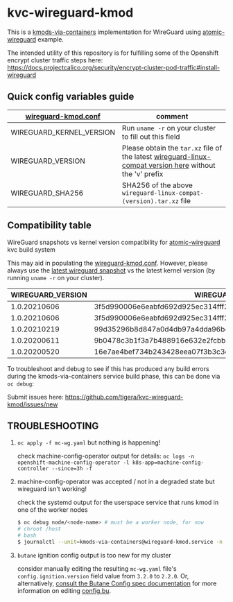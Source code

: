 # kvc-wireguard-kmod

This is a [kmods-via-containers](https://github.com/kmods-via-containers/kmods-via-containers) implementation for WireGuard using [atomic-wireguard](https://github.com/jdoss/atomic-wireguard.git) example.

The intended utility of this repository is for fulfilling some of the Openshift encrypt cluster traffic steps here: https://docs.projectcalico.org/security/encrypt-cluster-pod-traffic#install-wireguard


## Quick config variables guide


|[wireguard-kmod.conf](wireguard-kmod.conf)|comment|
|---|---|
|WIREGUARD_KERNEL_VERSION| Run `uname -r` on your cluster to fill out this field |
|WIREGUARD_VERSION| Please obtain the `tar.xz` file of the latest [wireguard-linux-compat version here](https://git.zx2c4.com/wireguard-linux-compat/) without the 'v' prefix |
|WIREGUARD_SHA256| SHA256 of the above `wireguard-linux-compat-(version).tar.xz` file |

## Compatibility table

WireGuard snapshots vs kernel version compatibility for [atomic-wireguard](https://github.com/projectcalico/) kvc build system

This may aid in populating the [wireguard-kmod.conf](wireguard-kmod.conf). However, please always use the [latest wireguard snapshot](https://git.zx2c4.com/wireguard-linux-compat/) vs the latest kernel version (by running `uname -r` on your cluster).

| WIREGUARD_VERSION | WIREGUARD_SHA256 | WIREGUARD_KERNEL_VERSION |
|---|---|---|
| 1.0.20210606 | 3f5d990006e6eabfd692d925ec314fff2c5ee7dcdb869a6510d579acfdd84ec0 | 4.18.0-305.19.1.el8_4.x86_64 |
| 1.0.20210606 | 3f5d990006e6eabfd692d925ec314fff2c5ee7dcdb869a6510d579acfdd84ec0 | 4.18.0-240.22.1.el8_3.x86_64 |
| 1.0.20210219 | 99d35296b8d847a0d4db97a4dda96b464311a6354e75fe0bef6e7c4578690f00 | 4.18.0-240.15.1.el8_3.x86_64 |
| 1.0.20200611 | 9b0478c3b1f3a7b488916e632e2fcbb1383bb1a2ef294489858ce2ba1da3246d | 4.18.0-193.60.2.el8_2.x86_64 |
| 1.0.20200520 | 16e7ae4bef734b243428eea07f3b3c3d4721880c3ea8eb8f98628fd6ae5b77c3 | 4.18.0-193.28.1.el8_2.x86_64 |


To troubleshoot and debug to see if this has produced any build errors during the kmods-via-containers service build phase, this can be done via `oc debug`:



Submit issues here: https://github.com/tigera/kvc-wireguard-kmod/issues/new 


## TROUBLESHOOTING

1. `oc apply -f mc-wg.yaml` but nothing is happening!

    check machine-config-operator output for details: `oc logs -n openshift-machine-config-operator -l k8s-app=machine-config-controller --since=3h -f`

1. machine-config-operator was accepted / not in a degraded state but wireguard isn't working!

    check the systemd output for the userspace service that runs kmod in one of the worker nodes
    ```bash
    $ oc debug node/<node-name> # must be a worker node, for now
    # chroot /host
    # bash
    $ journalctl --unit=kmods-via-containers@wireguard-kmod.service -n 1000 --no-pager
    ```

1. `butane` ignition config output is too new for my cluster
    
    consider manually editing the resulting `mc-wg.yaml` file's `config.ignition.version` field value from `3.2.0` to `2.2.0`. Or, alternatively, [consult the Butane Config spec documentation](https://coreos.github.io/butane/specs/) for more information on editing [config.bu](config.bu).

